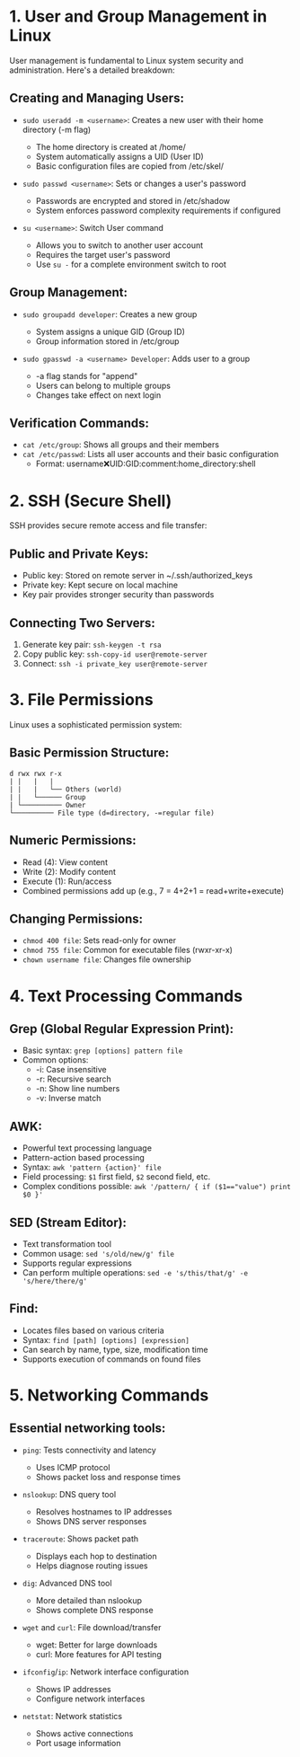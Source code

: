 # 1. User and Group Management in Linux

User management is fundamental to Linux system security and administration. Here's a detailed breakdown:

## Creating and Managing Users:
- `sudo useradd -m <username>`: Creates a new user with their home directory (-m flag)
  - The home directory is created at /home/<username>
  - System automatically assigns a UID (User ID)
  - Basic configuration files are copied from /etc/skel/

- `sudo passwd <username>`: Sets or changes a user's password
  - Passwords are encrypted and stored in /etc/shadow
  - System enforces password complexity requirements if configured

- `su <username>`: Switch User command
  - Allows you to switch to another user account
  - Requires the target user's password
  - Use `su -` for a complete environment switch to root

## Group Management:
- `sudo groupadd developer`: Creates a new group
  - System assigns a unique GID (Group ID)
  - Group information stored in /etc/group

- `sudo gpasswd -a <username> Developer`: Adds user to a group
  - -a flag stands for "append"
  - Users can belong to multiple groups
  - Changes take effect on next login

## Verification Commands:
- `cat /etc/group`: Shows all groups and their members
- `cat /etc/passwd`: Lists all user accounts and their basic configuration
  - Format: username:x:UID:GID:comment:home_directory:shell

# 2. SSH (Secure Shell)

SSH provides secure remote access and file transfer:

## Public and Private Keys:
- Public key: Stored on remote server in ~/.ssh/authorized_keys
- Private key: Kept secure on local machine
- Key pair provides stronger security than passwords

## Connecting Two Servers:
1. Generate key pair: `ssh-keygen -t rsa`
2. Copy public key: `ssh-copy-id user@remote-server`
3. Connect: `ssh -i private_key user@remote-server`

# 3. File Permissions

Linux uses a sophisticated permission system:

## Basic Permission Structure:
```
d rwx rwx r-x
| |   |   |
| |   |   └── Others (world)
| |   └────── Group
| └────────── Owner
└────────── File type (d=directory, -=regular file)
```

## Numeric Permissions:
- Read (4): View content
- Write (2): Modify content
- Execute (1): Run/access
- Combined permissions add up (e.g., 7 = 4+2+1 = read+write+execute)

## Changing Permissions:
- `chmod 400 file`: Sets read-only for owner
- `chmod 755 file`: Common for executable files (rwxr-xr-x)
- `chown username file`: Changes file ownership

# 4. Text Processing Commands

## Grep (Global Regular Expression Print):
- Basic syntax: `grep [options] pattern file`
- Common options:
  - -i: Case insensitive
  - -r: Recursive search
  - -n: Show line numbers
  - -v: Inverse match

## AWK:
- Powerful text processing language
- Pattern-action based processing
- Syntax: `awk 'pattern {action}' file`
- Field processing: `$1` first field, `$2` second field, etc.
- Complex conditions possible: `awk '/pattern/ { if ($1=="value") print $0 }'`

## SED (Stream Editor):
- Text transformation tool
- Common usage: `sed 's/old/new/g' file`
- Supports regular expressions
- Can perform multiple operations: `sed -e 's/this/that/g' -e 's/here/there/g'`

## Find:
- Locates files based on various criteria
- Syntax: `find [path] [options] [expression]`
- Can search by name, type, size, modification time
- Supports execution of commands on found files

# 5. Networking Commands

## Essential networking tools:

- `ping`: Tests connectivity and latency
  - Uses ICMP protocol
  - Shows packet loss and response times

- `nslookup`: DNS query tool
  - Resolves hostnames to IP addresses
  - Shows DNS server responses

- `traceroute`: Shows packet path
  - Displays each hop to destination
  - Helps diagnose routing issues

- `dig`: Advanced DNS tool
  - More detailed than nslookup
  - Shows complete DNS response

- `wget` and `curl`: File download/transfer
  - wget: Better for large downloads
  - curl: More features for API testing

- `ifconfig`/`ip`: Network interface configuration
  - Shows IP addresses
  - Configure network interfaces

- `netstat`: Network statistics
  - Shows active connections
  - Port usage information
